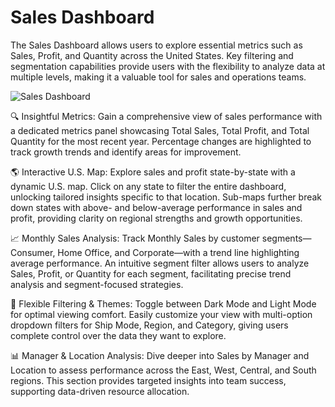 # Sales Dashboard 

The Sales Dashboard allows users to explore essential metrics such as Sales, Profit, and Quantity across the United States. Key filtering and segmentation capabilities provide users with the flexibility to analyze data at multiple levels, making it a valuable tool for sales and operations teams.

![Sales Dashboard](https://github.com/user-attachments/assets/a20bd765-8835-41a5-9612-9a99b4d6193a)

🔍 Insightful Metrics: Gain a comprehensive view of sales performance with a dedicated metrics panel showcasing Total Sales, Total Profit, and Total Quantity for the most recent year. Percentage changes are highlighted to track growth trends and identify areas for improvement.

🌎 Interactive U.S. Map: Explore sales and profit state-by-state with a dynamic U.S. map. Click on any state to filter the entire dashboard, unlocking tailored insights specific to that location. Sub-maps further break down states with above- and below-average performance in sales and profit, providing clarity on regional strengths and growth opportunities.

📈 Monthly Sales Analysis: Track Monthly Sales by customer segments—Consumer, Home Office, and Corporate—with a trend line highlighting average performance. An intuitive segment filter allows users to analyze Sales, Profit, or Quantity for each segment, facilitating precise trend analysis and segment-focused strategies.

🧩 Flexible Filtering & Themes: Toggle between Dark Mode and Light Mode for optimal viewing comfort. Easily customize your view with multi-option dropdown filters for Ship Mode, Region, and Category, giving users complete control over the data they want to explore.

📊 Manager & Location Analysis: Dive deeper into Sales by Manager and Location to assess performance across the East, West, Central, and South regions. This section provides targeted insights into team success, supporting data-driven resource allocation.



